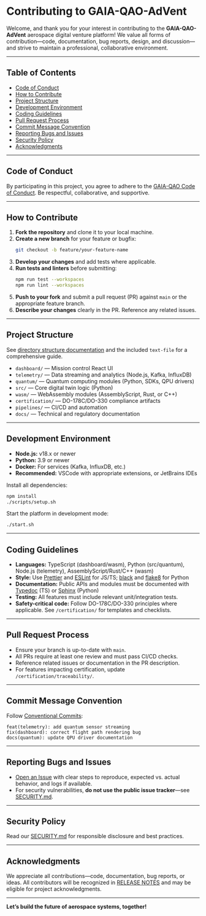 # Contributing to GAIA-QAO-AdVent

Welcome, and thank you for your interest in contributing to the **GAIA-QAO-AdVent** aerospace digital venture platform! We value all forms of contribution—code, documentation, bug reports, design, and discussion—and strive to maintain a professional, collaborative environment.

---

## Table of Contents

- [Code of Conduct](#code-of-conduct)
- [How to Contribute](#how-to-contribute)
- [Project Structure](#project-structure)
- [Development Environment](#development-environment)
- [Coding Guidelines](#coding-guidelines)
- [Pull Request Process](#pull-request-process)
- [Commit Message Convention](#commit-message-convention)
- [Reporting Bugs and Issues](#reporting-bugs-and-issues)
- [Security Policy](#security-policy)
- [Acknowledgments](#acknowledgments)

---

## Code of Conduct

By participating in this project, you agree to adhere to the [GAIA-QAO Code of Conduct](CODE_OF_CONDUCT.md). Be respectful, collaborative, and supportive.

---

## How to Contribute

1. **Fork the repository** and clone it to your local machine.
2. **Create a new branch** for your feature or bugfix:
   ```bash
   git checkout -b feature/your-feature-name
   ```
3. **Develop your changes** and add tests where applicable.
4. **Run tests and linters** before submitting:
   ```bash
   npm run test --workspaces
   npm run lint --workspaces
   ```
5. **Push to your fork** and submit a pull request (PR) against `main` or the appropriate feature branch.
6. **Describe your changes** clearly in the PR. Reference any related issues.

---

## Project Structure

See [directory structure documentation](./README.md) and the included `text-file` for a comprehensive guide.

- `dashboard/` — Mission control React UI
- `telemetry/` — Data streaming and analytics (Node.js, Kafka, InfluxDB)
- `quantum/` — Quantum computing modules (Python, SDKs, QPU drivers)
- `src/` — Core digital twin logic (Python)
- `wasm/` — WebAssembly modules (AssemblyScript, Rust, or C++)
- `certification/` — DO-178C/DO-330 compliance artifacts
- `pipelines/` — CI/CD and automation
- `docs/` — Technical and regulatory documentation

---

## Development Environment

- **Node.js:** v18.x or newer
- **Python:** 3.9 or newer
- **Docker:** For services (Kafka, InfluxDB, etc.)
- **Recommended:** VSCode with appropriate extensions, or JetBrains IDEs

Install all dependencies:
```bash
npm install
./scripts/setup.sh
```

Start the platform in development mode:
```bash
./start.sh
```

---

## Coding Guidelines

- **Languages:** TypeScript (dashboard/wasm), Python (src/quantum), Node.js (telemetry), AssemblyScript/Rust/C++ (wasm)
- **Style:** Use [Prettier](https://prettier.io/) and [ESLint](https://eslint.org/) for JS/TS; [black](https://black.readthedocs.io/) and [flake8](https://flake8.pycqa.org/) for Python
- **Documentation:** Public APIs and modules must be documented with [Typedoc](https://typedoc.org/) (TS) or [Sphinx](https://www.sphinx-doc.org/) (Python)
- **Testing:** All features must include relevant unit/integration tests.
- **Safety-critical code:** Follow DO-178C/DO-330 principles where applicable. See `/certification/` for templates and checklists.

---

## Pull Request Process

- Ensure your branch is up-to-date with `main`.
- All PRs require at least one review and must pass CI/CD checks.
- Reference related issues or documentation in the PR description.
- For features impacting certification, update `/certification/traceability/`.

---

## Commit Message Convention

Follow [Conventional Commits](https://www.conventionalcommits.org/en/v1.0.0/):

```
feat(telemetry): add quantum sensor streaming
fix(dashboard): correct flight path rendering bug
docs(quantum): update QPU driver documentation
```

---

## Reporting Bugs and Issues

- [Open an Issue](https://github.com/gaia-qao/GAIA-QAO-AdVent/issues) with clear steps to reproduce, expected vs. actual behavior, and logs if available.
- For security vulnerabilities, **do not use the public issue tracker**—see [SECURITY.md](SECURITY.md).

---

## Security Policy

Read our [SECURITY.md](SECURITY.md) for responsible disclosure and best practices.

---

## Acknowledgments

We appreciate all contributions—code, documentation, bug reports, or ideas. All contributors will be recognized in [RELEASE NOTES](./RELEASE.md) and may be eligible for project acknowledgments.

---

**Let’s build the future of aerospace systems, together!**

